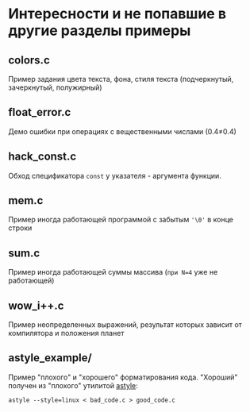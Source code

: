 # Интересности и не попавшие в другие разделы примеры
## colors.c
Пример задания цвета текста, фона, стиля текста (подчеркнутый, зачеркнутый, полужирный)
## float_error.c
Демо ошибки при операциях с вещественными числами (0.4≠0.4)
## hack_const.c
Обход спецификатора `const` у указателя - аргумента функции.
## mem.c
Пример иногда работающей программой с забытым `'\0'` в конце строки
## sum.c
Пример иногда работающей суммы массива (`при N=4` уже не работающей)
## wow_i++.c
Пример неопределенных выражений, результат которых зависит от компилятора и положения планет
## astyle_example/
Пример "плохого" и "хорошего" форматирования кода. "Хороший" получен из "плохого" утилитой [astyle](http://astyle.sourceforge.net/):
```
astyle --style=linux < bad_code.c > good_code.c
```
